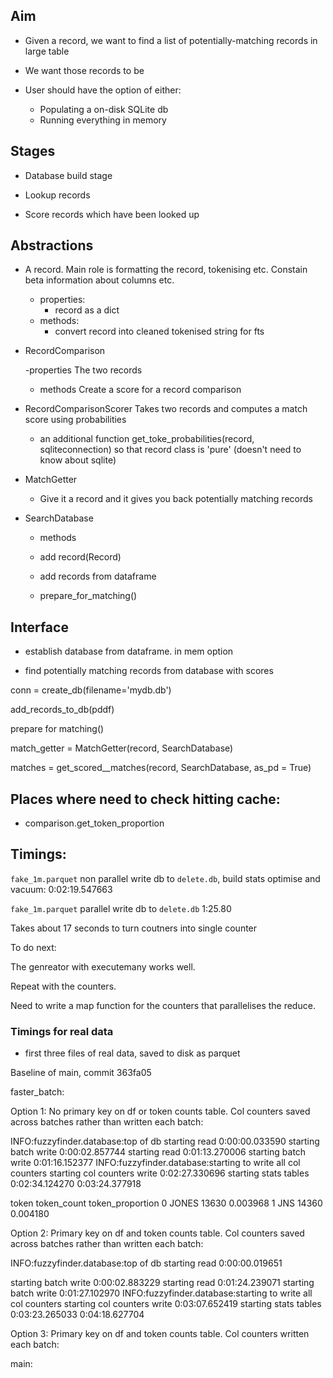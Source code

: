 ## Aim

- Given a record, we want to find a list of potentially-matching records in large table
- We want those records to be

- User should have the option of either:
  - Populating a on-disk SQLite db
  - Running everything in memory


## Stages

- Database build stage

- Lookup records

- Score records which have been looked up

## Abstractions

- A record.
    Main role is formatting the record, tokenising etc.
    Constain beta information about columns etc.
    - properties:
        - record as a dict
    - methods:
        - convert record into cleaned tokenised string for fts





- RecordComparison

    -properties
        The two records
    - methods
        Create a score for a record comparison




- RecordComparisonScorer
    Takes two records and computes a match score using probabilities

    - an additional function get_toke_probabilities(record, sqliteconnection)  so that record class is 'pure' (doesn't need to know about sqlite)

- MatchGetter
  - Give it a record and it gives you back potentially matching records


- SearchDatabase
  - methods

  - add record(Record)

  - add records from dataframe

  - prepare_for_matching()




## Interface


- establish database from dataframe. in mem option

- find potentially matching records from database with scores


conn = create_db(filename='mydb.db')

add_records_to_db(pddf)

prepare for matching()


match_getter = MatchGetter(record, SearchDatabase)


matches = get_scored__matches(record, SearchDatabase, as_pd = True)


## Places where need to check hitting cache:

-  comparison.get_token_proportion


## Timings:

`fake_1m.parquet` non parallel write db to `delete.db`, build stats optimise and vacuum:
0:02:19.547663

`fake_1m.parquet` parallel write db to `delete.db`
1:25.80

Takes about 17 seconds to turn coutners into single counter

To do next:

The genreator with executemany works well.

Repeat with the counters.

Need to write a map function for the counters that parallelises the reduce.

### Timings for real data

- first three files of real data, saved to disk as parquet

Baseline of main, commit 363fa05


faster_batch:

Option 1:  No primary key on df or token counts table.  Col counters saved across batches rather than written each batch:


INFO:fuzzyfinder.database:top of db
starting read
0:00:00.033590
starting batch write
0:00:02.857744
starting read
0:01:13.270006
starting batch write
0:01:16.152377
INFO:fuzzyfinder.database:starting to write all col counters
starting col counters write
0:02:27.330696
starting stats tables
0:02:34.124270
0:03:24.377918

token	token_count	token_proportion
0	JONES	13630	0.003968
1	JNS	14360	0.004180

Option 2:  Primary key on df and token counts table.  Col counters saved across batches rather than written each batch:

INFO:fuzzyfinder.database:top of db
starting read
0:00:00.019651

starting batch write
0:00:02.883229
starting read
0:01:24.239071
starting batch write
0:01:27.102970
INFO:fuzzyfinder.database:starting to write all col counters
starting col counters write
0:03:07.652419
starting stats tables
0:03:23.265033
0:04:18.627704



Option 3:  Primary key on df and token counts table.  Col counters written each batch:





main: